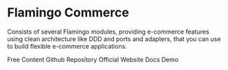 # Flamingo Commerce

Consists of several Flamingo modules, providing e-commerce features using clean architecture like DDD and ports and adapters, that you can use to build flexible e-commerce applications.

<ResourceGroupTitle>Free Content</ResourceGroupTitle>
<BadgeLink colorScheme='yellow' badgeText='Read' href='https://github.com/i-love-flamingo/flamingo-commerce'>Github Repository</BadgeLink>
<BadgeLink colorScheme='yellow' badgeText='Read' href='https://docs.flamingo.me/4.%20Flamingo%20Commerce/1.%20Introduction/1.%20About.html'>Official Website Docs</BadgeLink>
<BadgeLink colorScheme='yellow' badgeText='Read' href='https://demoshop.flamingo.me'>Demo</BadgeLink>
